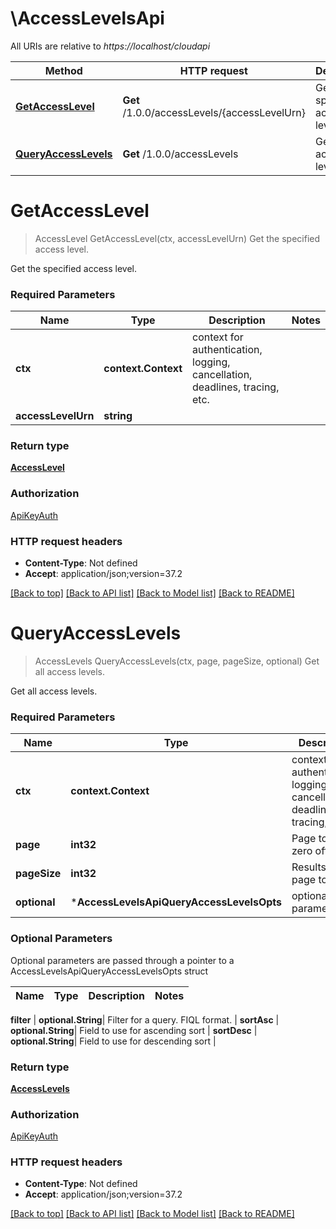 # \AccessLevelsApi

All URIs are relative to *https://localhost/cloudapi*

Method | HTTP request | Description
------------- | ------------- | -------------
[**GetAccessLevel**](AccessLevelsApi.md#GetAccessLevel) | **Get** /1.0.0/accessLevels/{accessLevelUrn} | Get the specified access level.
[**QueryAccessLevels**](AccessLevelsApi.md#QueryAccessLevels) | **Get** /1.0.0/accessLevels | Get all access levels.


# **GetAccessLevel**
> AccessLevel GetAccessLevel(ctx, accessLevelUrn)
Get the specified access level.

Get the specified access level. 

### Required Parameters

Name | Type | Description  | Notes
------------- | ------------- | ------------- | -------------
 **ctx** | **context.Context** | context for authentication, logging, cancellation, deadlines, tracing, etc.
  **accessLevelUrn** | **string**|  | 

### Return type

[**AccessLevel**](AccessLevel.md)

### Authorization

[ApiKeyAuth](../README.md#ApiKeyAuth)

### HTTP request headers

 - **Content-Type**: Not defined
 - **Accept**: application/json;version=37.2

[[Back to top]](#) [[Back to API list]](../README.md#documentation-for-api-endpoints) [[Back to Model list]](../README.md#documentation-for-models) [[Back to README]](../README.md)

# **QueryAccessLevels**
> AccessLevels QueryAccessLevels(ctx, page, pageSize, optional)
Get all access levels.

Get all access levels. 

### Required Parameters

Name | Type | Description  | Notes
------------- | ------------- | ------------- | -------------
 **ctx** | **context.Context** | context for authentication, logging, cancellation, deadlines, tracing, etc.
  **page** | **int32**| Page to fetch, zero offset. | [default to 1]
  **pageSize** | **int32**| Results per page to fetch. | [default to 25]
 **optional** | ***AccessLevelsApiQueryAccessLevelsOpts** | optional parameters | nil if no parameters

### Optional Parameters
Optional parameters are passed through a pointer to a AccessLevelsApiQueryAccessLevelsOpts struct

Name | Type | Description  | Notes
------------- | ------------- | ------------- | -------------


 **filter** | **optional.String**| Filter for a query.  FIQL format. | 
 **sortAsc** | **optional.String**| Field to use for ascending sort | 
 **sortDesc** | **optional.String**| Field to use for descending sort | 

### Return type

[**AccessLevels**](AccessLevels.md)

### Authorization

[ApiKeyAuth](../README.md#ApiKeyAuth)

### HTTP request headers

 - **Content-Type**: Not defined
 - **Accept**: application/json;version=37.2

[[Back to top]](#) [[Back to API list]](../README.md#documentation-for-api-endpoints) [[Back to Model list]](../README.md#documentation-for-models) [[Back to README]](../README.md)

